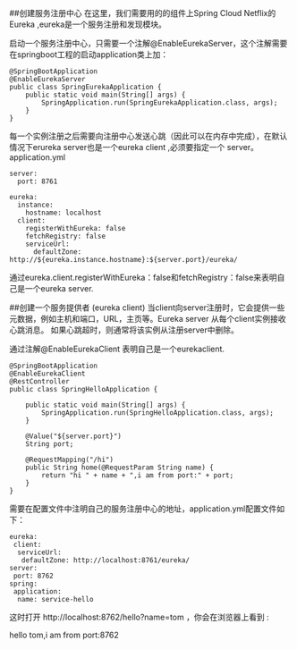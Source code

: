 ##创建服务注册中心
在这里，我们需要用的的组件上Spring Cloud Netflix的Eureka ,eureka是一个服务注册和发现模块。

启动一个服务注册中心，只需要一个注解@EnableEurekaServer，这个注解需要在springboot工程的启动application类上加：
````
@SpringBootApplication
@EnableEurekaServer
public class SpringEurekaApplication {
    public static void main(String[] args) {
        SpringApplication.run(SpringEurekaApplication.class, args);
    }
}
````

每一个实例注册之后需要向注册中心发送心跳（因此可以在内存中完成），在默认情况下erureka server也是一个eureka client ,必须要指定一个 server。
application.yml
````
server:
  port: 8761

eureka:
  instance:
    hostname: localhost
  client:
    registerWithEureka: false
    fetchRegistry: false
    serviceUrl:
      defaultZone: http://${eureka.instance.hostname}:${server.port}/eureka/
````
通过eureka.client.registerWithEureka：false和fetchRegistry：false来表明自己是一个eureka server.


##创建一个服务提供者 (eureka client)
当client向server注册时，它会提供一些元数据，例如主机和端口，URL，主页等。Eureka server 从每个client实例接收心跳消息。 如果心跳超时，则通常将该实例从注册server中删除。

通过注解@EnableEurekaClient 表明自己是一个eurekaclient.
````
@SpringBootApplication
@EnableEurekaClient
@RestController
public class SpringHelloApplication {

    public static void main(String[] args) {
        SpringApplication.run(SpringHelloApplication.class, args);
    }

    @Value("${server.port}")
    String port;

    @RequestMapping("/hi")
    public String home(@RequestParam String name) {
        return "hi " + name + ",i am from port:" + port;
    }
}
````
需要在配置文件中注明自己的服务注册中心的地址，application.yml配置文件如下：
````
eureka:
 client:
  serviceUrl:
   defaultZone: http://localhost:8761/eureka/
server:
 port: 8762
spring:
 application:
  name: service-hello
````
这时打开 http://localhost:8762/hello?name=tom ，你会在浏览器上看到 :

hello tom,i am from port:8762
